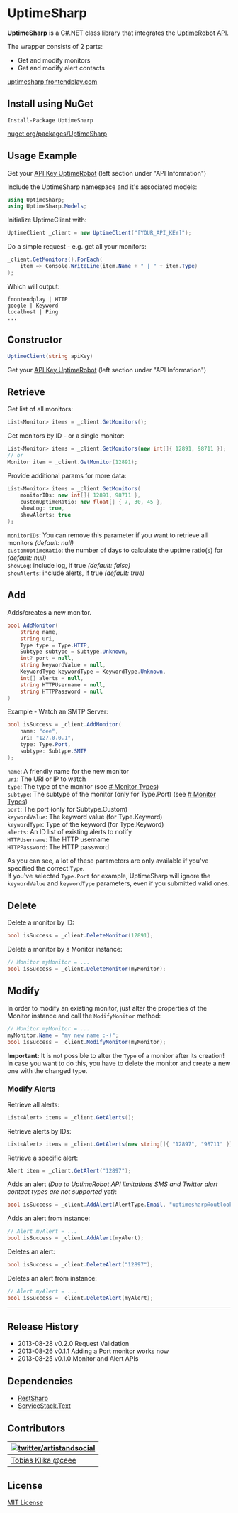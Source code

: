 # UptimeSharp

**UptimeSharp** is a C#.NET class library that integrates the [UptimeRobot API](http://www.uptimerobot.com/api.asp).

The wrapper consists of 2 parts:

- Get and modify monitors
- Get and modify alert contacts

[uptimesharp.frontendplay.com](http://uptimesharp.frontendplay.com/)

## Install using NuGet

```
Install-Package UptimeSharp
```

[nuget.org/packages/UptimeSharp](https://www.nuget.org/packages/UptimeSharp/)

## Usage Example

Get your [API Key UptimeRobot](http://uptimerobot.com/mySettings.asp) (left section under "API Information")

Include the UptimeSharp namespace and it's associated models:

```csharp
using UptimeSharp;
using UptimeSharp.Models;
```

Initialize UptimeClient with:

```csharp
UptimeClient _client = new UptimeClient("[YOUR_API_KEY]");
```

Do a simple request - e.g. get all your monitors:

```csharp
_client.GetMonitors().ForEach(
	item => Console.WriteLine(item.Name + " | " + item.Type)
);
```

Which will output:

    frontendplay | HTTP
    google | Keyword
    localhost | Ping
	...


## Constructor

```csharp
UptimeClient(string apiKey)
```

Get your [API Key UptimeRobot](http://uptimerobot.com/mySettings.asp) (left section under "API Information")


## Retrieve

Get list of all monitors:

```csharp
List<Monitor> items = _client.GetMonitors();
```

Get monitors by ID - or a single monitor:

```csharp
List<Monitor> items = _client.GetMonitors(new int[]{ 12891, 98711 });
// or
Monitor item = _client.GetMonitor(12891);
```

Provide additional params for more data:

```csharp
List<Monitor> items = _client.GetMonitors(
	monitorIDs: new int[]{ 12891, 98711 },
	customUptimeRatio: new float[] { 7, 30, 45 },
	showLog: true,
	showAlerts: true
);
```

`monitorIDs`: You can remove this parameter if you want to retrieve all monitors _(default: null)_
<br>
`customUptimeRatio`: the number of days to calculate the uptime ratio(s) for _(default: null)_
<br>
`showLog`: include log, if true _(default: false)_
<br>
`showAlerts`: include alerts, if true _(default: true)_
<br>


## Add

Adds/creates a new monitor.

```csharp
bool AddMonitor(
	string name, 
	string uri, 
	Type type = Type.HTTP, 
	Subtype subtype = Subtype.Unknown,
    int? port = null, 
	string keywordValue = null, 
	KeywordType keywordType = KeywordType.Unknown,
    int[] alerts = null, 
	string HTTPUsername = null,
	string HTTPPassword = null
)
```

Example - Watch an SMTP Server:

```csharp
bool isSuccess = _client.AddMonitor(
	name: "cee",
	uri: "127.0.0.1",
	type: Type.Port,
	subtype: Subtype.SMTP
);
```

`name`: A friendly name for the new monitor
<br>
`uri`: The URI or IP to watch
<br>
`type`: The type of the monitor (see [# Monitor Types](#monitor-types))
<br>
`subtype`: The subtype of the monitor (only for Type.Port) (see [# Monitor Types](#monitor-types))
<br>
`port`: The port (only for Subtype.Custom)
<br>
`keywordValue`: The keyword value (for Type.Keyword)
<br>
`keywordType`: Type of the keyword (for Type.Keyword)
<br>
`alerts`: An ID list of existing alerts to notify
<br>
`HTTPUsername`: The HTTP username
<br>
`HTTPPassword`: The HTTP password

As you can see, a lot of these parameters are only available if you've specified the correct `Type`.
<br>
If you've selected `Type.Port` for example, UptimeSharp will ignore the `keywordValue` and `keywordType` parameters, even if you submitted valid ones.


## Delete

Delete a monitor by ID:

```csharp
bool isSuccess = _client.DeleteMonitor(12891);
```

Delete a monitor by a Monitor instance:

```csharp
// Monitor myMonitor = ...
bool isSuccess = _client.DeleteMonitor(myMonitor);
```


## Modify

In order to modify an existing monitor, just alter the properties of the Monitor instance and call the `ModifyMonitor` method:

```csharp
// Monitor myMonitor = ...
myMonitor.Name = "my new name :-)";
bool isSuccess = _client.ModifyMonitor(myMonitor);
```

**Important:** It is not possible to alter the `Type` of a monitor after its creation! In case you want to do this, you have to delete the monitor and create a new one with the changed type.

### Modify Alerts

Retrieve all alerts:

```csharp
List<Alert> items = _client.GetAlerts();
```

Retrieve alerts by IDs:

```csharp
List<Alert> items = _client.GetAlerts(new string[]{ "12897", "98711" });
```

Retrieve a specific alert:

```csharp
Alert item = _client.GetAlert("12897");
```

Adds an alert _(Due to UptimeRobot API limitations SMS and Twitter alert contact types are not supported yet)_:

```csharp
bool isSuccess = _client.AddAlert(AlertType.Email, "uptimesharp@outlook.com");
```

Adds an alert from instance:

```csharp
// Alert myAlert = ...
bool isSuccess = _client.AddAlert(myAlert);
```

Deletes an alert:

```csharp
bool isSuccess = _client.DeleteAlert("12897");
```

Deletes an alert from instance:

```csharp
// Alert myAlert = ...
bool isSuccess = _client.DeleteAlert(myAlert);
```

---

## Release History

- 2013-08-28 v0.2.0 Request Validation
- 2013-08-26 v0.1.1 Adding a Port monitor works now
- 2013-08-25 v0.1.0 Monitor and Alert APIs

## Dependencies

- [RestSharp](http://restsharp.org/)
- [ServiceStack.Text](https://github.com/ServiceStack/ServiceStack.Text)

## Contributors
| [![twitter/artistandsocial](http://gravatar.com/avatar/9c61b1f4307425f12f05d3adb930ba66?s=70)](http://twitter.com/artistandsocial "Follow @artistandsocial on Twitter") |
|---|
| [Tobias Klika @ceee](https://github.com/ceee) |

## License

[MIT License](https://github.com/ceee/UptimeSharp/blob/master/LICENSE-MIT)
